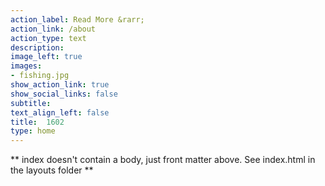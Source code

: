 ```yaml
---
action_label: Read More &rarr;
action_link: /about
action_type: text
description:
image_left: true
images:
- fishing.jpg
show_action_link: true
show_social_links: false
subtitle: 
text_align_left: false
title:  1602
type: home
---
```


** index doesn't contain a body, just front matter above.
See index.html in the layouts folder **
